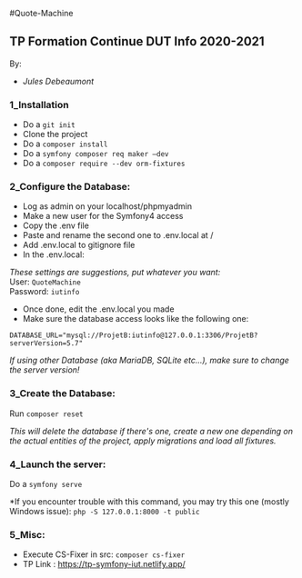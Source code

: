 #Quote-Machine
## TP Formation Continue DUT Info 2020-2021

By:

- *Jules Debeaumont*


### 1_Installation

- Do a `git init`
- Clone the project
- Do a `composer install`
- Do a `symfony composer req maker –dev`
- Do a `composer require --dev orm-fixtures`



### 2_Configure the Database:

- Log as admin on your localhost/phpmyadmin
- Make a new user for the Symfony4 access
- Copy the .env file
- Paste and rename the second one to .env.local at /
- Add .env.local to gitignore file
- In the .env.local:

*These settings are suggestions, put whatever you want:*  
User: `QuoteMachine`  
Password: `iutinfo`

- Once done, edit the .env.local you made
- Make sure the database access looks like the following one:

`DATABASE_URL="mysql://ProjetB:iutinfo@127.0.0.1:3306/ProjetB?serverVersion=5.7"`

*If using other Database (aka MariaDB, SQLite etc...), make sure to change the server version!*


### 3_Create the Database:

Run `composer reset`

*This will delete the database if there's one, create a new one depending on the actual entities of the project, apply migrations and load all fixtures.*



### 4_Launch the server:

Do a `symfony serve`

*If you encounter trouble with this command, you may try this one (mostly Windows issue): 
`php -S 127.0.0.1:8000 -t public`


### 5_Misc:

- Execute CS-Fixer in src\: `composer cs-fixer`
- TP Link : https://tp-symfony-iut.netlify.app/

